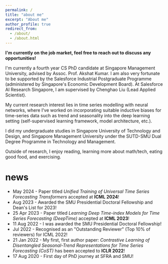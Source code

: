 ```yaml
---
permalink: /
title: "about me"
excerpt: "About me"
author_profile: true
redirect_from: 
  - /about/
  - /about.html
---
```


__I'm currently on the job market, feel free to reach out to discuss any opportunities!__

I'm currently a fourth year CS PhD candidate at Singapore Management University, advised by Assoc. Prof. Akshat Kumar. I am also very fortunate to be supported by the Salesforce Industrial Postgraduate Programme (administered by Singapore's Economic Development Board). At Salesforce AI Research Singapore, I am supervised by Chenghao Liu (Lead Applied Scientist).

My current research interest lies in time series modelling with neural networks, where I've worked on incorporating suitable inductive biases for time-series data such as trend and seasonality into the deep learning setting (self-supervised learning framework, model architecture, etc.).

I did my undergraduate studies in Singapore University of Technology and Design, and Singapore Management University under the SUTD-SMU Dual Degree Programme in Technology and Management.

Outside of research, I enjoy reading, learning more about math/tech, eating good food, and exercising.

news
======
* May 2024 - Paper titled _Unified Training of Universal Time Series Forecasting Transformers_ accepted at __ICML 2024__!
* Aug 2023 - Awarded the SMU Presidential Doctoral Fellowship and Dean's List for 2023!
* 25 Apr 2023 - Paper titled _Learning Deep Time-index Models for Time Series Forecasting (DeepTime)_ accepted at __ICML 2023__!
* 11 Aug 2022 - I was awarded the SMU Presidential Doctoral Fellowship!
* Jul 2022 - Recognised as an "Outstanding Reviewer" (Top 10% of reviewers) for ICML 2022!
* 21 Jan 2022 - My first, first author paper: _Contrastive Learning of Disentangled Seasonal-Trend Representations for Time Series Forecasting (CoST)_ has been accepted to __ICLR 2022__!
* 17 Aug 2020 - First day of PhD journey at SFRA and SMU!
